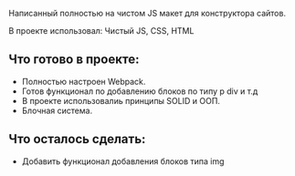 Написанный полностью на чистом JS макет для конструктора сайтов.

В проекте использовал: Чистый JS, CSS, HTML

## Что готово в проекте:
- Полностью настроен Webpack.
- Готов функционал по добавлению блоков по типу p div и т.д
- В проекте использовалиь принципы SOLID и ООП.
- Блочная система.

## Что осталось сделать:
- Добавить функционал добавления блоков типа img 

